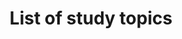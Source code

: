 ---
title: "List of study topics"
layout: category
permalink: /categories/study/
author_profile: true
taxonomy: Study
---
